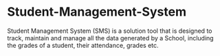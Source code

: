 # Student-Management-System
Student Management System (SMS) is a solution tool that is designed to track, maintain and  manage all the data generated by a School, including the grades of a student, their attendance,  grades etc.
